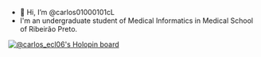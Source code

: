 - 👋 Hi, I’m @carlos01000101cL
- I'm an undergraduate student of Medical Informatics in Medical School of Ribeirão Preto.

[![@carlos_ecl06's Holopin board](https://holopin.io/api/user/board?user=carlos_ecl06)](https://holopin.io/@carlos_ecl06)


<!---
carlos01000101cL/carlos01000101cL is a ✨ special ✨ repository because its `README.md` (this file) appears on your GitHub profile.
You can click the Preview link to take a look at your changes.
--->
